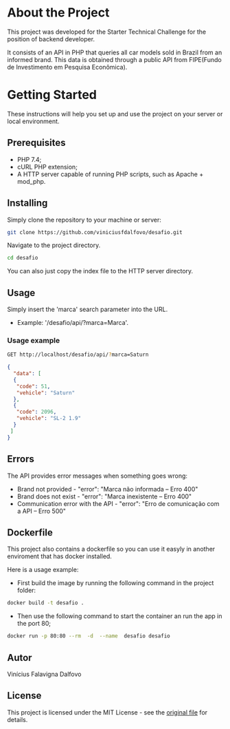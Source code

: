 # About the Project

This project was developed for the Starter Technical Challenge for the position of backend developer.

It consists of an API in PHP that queries all car models sold in Brazil from an informed brand. This data is obtained through a public API from FIPE(Fundo de Investimento em Pesquisa Econômica).

# Getting Started

These instructions will help you set up and use the project on your server or local environment.

## Prerequisites
 * PHP 7.4;
 * cURL PHP extension;
 * A HTTP server capable of running PHP scripts, such as Apache + mod_php.

## Installing

Simply clone the repository to your machine or server:
~~~bash
git clone https://github.com/viniciusfdalfovo/desafio.git
~~~
Navigate to the project directory.
~~~bash
cd desafio
~~~
You can also just copy the index file to the HTTP server directory.

## Usage

Simply insert the 'marca' search parameter into the URL.

 * Example: '/desafio/api/?marca=Marca'.

### Usage example

~~~bash
GET http://localhost/desafio/api/?marca=Saturn
~~~
~~~json
{
  "data": [
  {
   "code": 51,
   "vehicle": "Saturn"
  },
  {
   "code": 2096,
   "vehicle": "SL-2 1.9"
  }
 ]
}
~~~

## Errors

The API provides error messages when something goes wrong:

* Brand not provided - "error": "Marca não informada – Erro 400" 
* Brand does not exist - "error": "Marca inexistente – Erro 400" 
* Communication error with the API - "error": "Erro de comunicação com a API – Erro 500"

## Dockerfile

This project also contains a dockerfile so you can use it easyly in another enviroment that has docker installed.

Here is a usage example:
* First build the image by running the following command in the project folder:
~~~~bash
docker build -t desafio .
~~~~
* Then use the following command to start the container an run the app in the port 80;
~~~~bash
docker run -p 80:80 --rm  -d  --name  desafio desafio
~~~~

## Autor

Vinícius Falavigna Dalfovo

## License

This project is licensed under the MIT License - see the [original file](https://github.com/viniciusfdalfovo/fipe-api/blob/main/LICENSE) for details.
